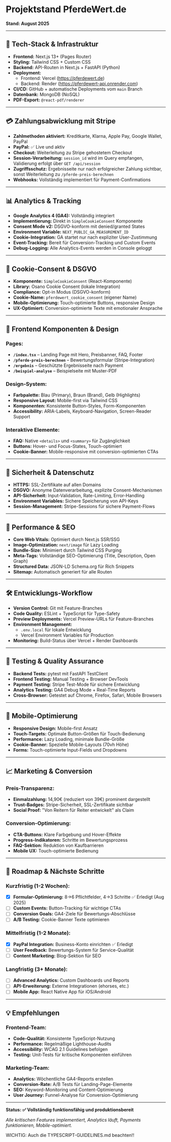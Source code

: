 # Projektstand PferdeWert.de

**Stand: August 2025**

---

## 🔧 Tech-Stack & Infrastruktur

* **Frontend:** Next.js 13+ (Pages Router)
* **Styling:** Tailwind CSS + Custom CSS
* **Backend:** API-Routen in Next.js + FastAPI (Python)
* **Deployment:** 
  - Frontend: Vercel (https://pferdewert.de)
  - Backend: Render (https://pferdewert-api.onrender.com)
* **CI/CD:** GitHub + automatische Deployments vom `main` Branch
* **Datenbank:** MongoDB (NoSQL)
* **PDF-Export:** `@react-pdf/renderer`

---

## 💳 Zahlungsabwicklung mit Stripe

* **Zahlmethoden aktiviert:** Kreditkarte, Klarna, Apple Pay, Google Wallet, PayPal
* **PayPal:** ✅ Live und aktiv
* **Checkout:** Weiterleitung zu Stripe gehostetem Checkout
* **Session-Verarbeitung:** `session_id` wird im Query empfangen, Validierung erfolgt über `GET /api/session`
* **Zugriffsschutz:** Ergebnisseite nur nach erfolgreicher Zahlung sichtbar, sonst Weiterleitung zu `/pferde-preis-berechnen`
* **Webhooks:** Vollständig implementiert für Payment-Confirmations

---

## 📊 Analytics & Tracking

* **Google Analytics 4 (GA4):** Vollständig integriert
* **Implementierung:** Direkt in `SimpleCookieConsent` Komponente
* **Consent Mode v2:** DSGVO-konform mit denied/granted States
* **Environment Variable:** `NEXT_PUBLIC_GA_MEASUREMENT_ID`
* **Cookie-Integration:** GA startet nur nach expliziter User-Zustimmung
* **Event-Tracking:** Bereit für Conversion-Tracking und Custom Events
* **Debug-Logging:** Alle Analytics-Events werden in Console geloggt

---

## 🍪 Cookie-Consent & DSGVO

* **Komponente:** `SimpleCookieConsent` (React-Komponente)
* **Library:** Osano Cookie Consent (lokale Integration)
* **Compliance:** Opt-in Modus (DSGVO-konform)
* **Cookie-Name:** `pferdewert_cookie_consent` (eigener Name)
* **Mobile-Optimierung:** Touch-optimierte Buttons, responsive Design
* **UX-Optimiert:** Conversion-optimierte Texte mit emotionaler Ansprache

---

## 🎨 Frontend Komponenten & Design

### Pages:
* **`/index.tsx`** – Landing Page mit Hero, Preisbanner, FAQ, Footer
* **`/pferde-preis-berechnen`** – Bewertungsformular (Stripe-Integration)
* **`/ergebnis`** – Geschützte Ergebnisseite nach Payment
* **`/beispiel-analyse`** – Beispielseite mit Muster-PDF

### Design-System:
* **Farbpalette:** Blau (Primary), Braun (Brand), Gelb (Highlights)
* **Responsive Layout:** Mobile-first via Tailwind CSS
* **Komponenten:** Konsistente Button-Styles, Form-Komponenten
* **Accessibility:** ARIA-Labels, Keyboard-Navigation, Screen-Reader Support

### Interaktive Elemente:
* **FAQ:** Native `<details>` und `<summary>` für Zugänglichkeit
* **Buttons:** Hover- und Focus-States, Touch-optimiert
* **Cookie-Banner:** Mobile-responsive mit conversion-optimierten CTAs

---

## 🔐 Sicherheit & Datenschutz

* **HTTPS:** SSL-Zertifikate auf allen Domains
* **DSGVO:** Anonyme Datenverarbeitung, explizite Consent-Mechanismen
* **API-Sicherheit:** Input-Validation, Rate-Limiting, Error-Handling
* **Environment Variables:** Sichere Speicherung von API-Keys
* **Session-Management:** Stripe-Sessions für sichere Payment-Flows

---

## 🚀 Performance & SEO

* **Core Web Vitals:** Optimiert durch Next.js SSR/SSG
* **Image-Optimization:** `next/image` für Lazy Loading
* **Bundle-Size:** Minimiert durch Tailwind CSS Purging
* **Meta-Tags:** Vollständige SEO-Optimierung (Title, Description, Open Graph)
* **Structured Data:** JSON-LD Schema.org für Rich Snippets
* **Sitemap:** Automatisch generiert für alle Routen

---

## 🛠 Entwicklungs-Workflow

* **Version Control:** Git mit Feature-Branches
* **Code Quality:** ESLint + TypeScript für Type-Safety
* **Preview Deployments:** Vercel Preview-URLs für Feature-Branches
* **Environment Management:** 
  - `.env.local` für lokale Entwicklung
  - Vercel Environment Variables für Production
* **Monitoring:** Build-Status über Vercel + Render Dashboards

---

## 🧪 Testing & Quality Assurance

* **Backend Tests:** pytest mit FastAPI TestClient
* **Frontend Testing:** Manual Testing + Browser DevTools
* **Payment Testing:** Stripe Test-Mode für sichere Entwicklung
* **Analytics Testing:** GA4 Debug Mode + Real-Time Reports
* **Cross-Browser:** Getestet auf Chrome, Firefox, Safari, Mobile Browsers

---

## 📱 Mobile-Optimierung

* **Responsive Design:** Mobile-first Ansatz
* **Touch-Targets:** Optimale Button-Größen für Touch-Bedienung
* **Performance:** Lazy Loading, minimale Bundle-Größe
* **Cookie-Banner:** Spezielle Mobile-Layouts (70vh Höhe)
* **Forms:** Touch-optimierte Input-Fields und Dropdowns

---

## 📈 Marketing & Conversion

### Preis-Transparenz:
* **Einmalzahlung:** 14,90€ (reduziert von 39€) prominent dargestellt
* **Trust-Badges:** Stripe-Sicherheit, SSL-Zertifikate sichtbar
* **Social Proof:** "Von Reitern für Reiter entwickelt" als Claim

### Conversion-Optimierung:
* **CTA-Buttons:** Klare Farbgebung und Hover-Effekte
* **Progress-Indikatoren:** Schritte im Bewertungsprozess
* **FAQ-Sektion:** Reduktion von Kaufbarrieren
* **Mobile UX:** Touch-optimierte Bedienung

---

## 🔮 Roadmap & Nächste Schritte

### Kurzfristig (1-2 Wochen):
* [x] **Formular-Optimierung:** 8→6 Pflichtfelder, 4→3 Schritte ✅ Erledigt (Aug 2025)
* [ ] **Custom Events:** Button-Tracking für wichtige CTAs
* [ ] **Conversion Goals:** GA4-Ziele für Bewertungs-Abschlüsse
* [ ] **A/B Testing:** Cookie-Banner Texte optimieren

### Mittelfristig (1-2 Monate):
* [x] **PayPal Integration:** Business-Konto einrichten ✅ Erledigt
* [ ] **User Feedback:** Bewertungs-System für Service-Qualität
* [ ] **Content Marketing:** Blog-Sektion für SEO

### Langfristig (3+ Monate):
* [ ] **Advanced Analytics:** Custom Dashboards und Reports
* [ ] **API-Erweiterung:** Externe Integrationen (ehorses, etc.)
* [ ] **Mobile App:** React Native App für iOS/Android

---

## 💡 Empfehlungen

### Frontend-Team:
* **Code-Qualität:** Konsistente TypeScript-Nutzung
* **Performance:** Regelmäßige Lighthouse-Audits
* **Accessibility:** WCAG 2.1 Guidelines befolgen
* **Testing:** Unit-Tests für kritische Komponenten einführen

### Marketing-Team:
* **Analytics:** Wöchentliche GA4-Reports erstellen
* **Conversion-Rate:** A/B Tests für Landing-Page-Elemente
* **SEO:** Keyword-Monitoring und Content-Optimierung
* **User Journey:** Funnel-Analyse für Conversion-Optimierung

---

**Status: ✅ Vollständig funktionsfähig und produktionsbereit**

*Alle kritischen Features implementiert, Analytics läuft, Payments funktionieren, Mobile-optimiert.*

WICHTIG: Auch die TYPESCRIPT-GUIDELINES.md beachten!!